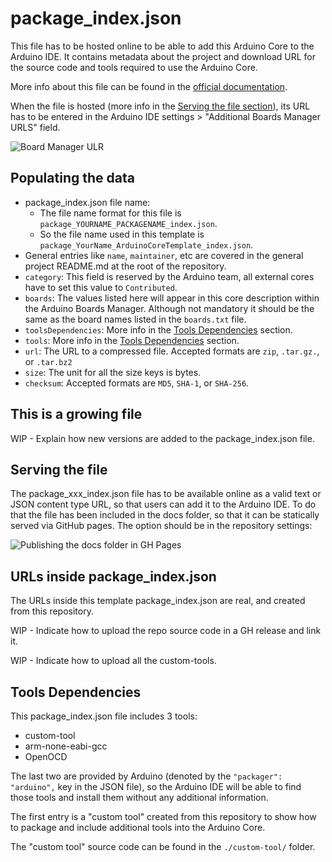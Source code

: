 # package_index.json

This file has to be hosted online to be able to add this Arduino Core to the
Arduino IDE. It contains metadata about the project and download URL for the
source code and tools required to use the Arduino Core.

More info about this file can be found in the
[official documentation](https://github.com/arduino/Arduino/wiki/Arduino-IDE-1.6.x-package_index.json-format-specification).

When the file is hosted (more info in the
[Serving the file section](#serving-the-file)), its URL has to be entered in the
Arduino IDE settings > "Additional Boards Manager URLS" field.

![Board Manager ULR](https://user-images.githubusercontent.com/4189262/59982732-9ed55380-960e-11e9-90ef-d07b87e1179b.png)


## Populating the data

- package_index.json file name:
    - The file name format for this file is
      `package_YOURNAME_PACKAGENAME_index.json`.
    - So the file name used in this template is
    `package_YourName_ArduinoCoreTemplate_index.json`.
- General entries like `name`, `maintainer`, etc are covered in the general
  project README.md at the root of the repository.
- `category`: This field is reserved by the Arduino team, all external cores
  have to set this value to `Contributed`.
- `boards`: The values listed here will appear in this core description within
  the Arduino Boards Manager. Although not mandatory it should be the same
  as the board names listed in the `boards.txt` file.
- `toolsDependencies`: More info in the
  [Tools Dependencies](#tools-dependencies) section.
- `tools`: More info in the [Tools Dependencies](#tools-dependencies) section.
- `url`: The URL to a compressed file. Accepted formats are `zip`, `.tar.gz.`,
  or `.tar.bz2`
- `size`: The unit for all the size keys is bytes.
- `checksum`: Accepted formats are `MD5`, `SHA-1`, or `SHA-256`.


## This is a growing file

WIP - Explain how new versions are added to the package_index.json file.


## Serving the file

The package_xxx_index.json file has to be available online as a valid text or
JSON content type URL, so that users can add it to the Arduino IDE.
To do that the file has been included in the docs folder, so that it can be
statically served via GitHub pages. The option should be in the repository 
settings:

![Publishing the docs folder in GH Pages](https://user-images.githubusercontent.com/4189262/58943144-0bc79d00-8777-11e9-8aea-23d93d890dde.png)


## URLs inside package_index.json

The URLs inside this template package_index.json are real, and created from
this repository.

WIP - Indicate how to upload the repo source code in a GH release and link it.

WIP - Indicate how to upload all the custom-tools.


## Tools Dependencies

This package_index.json file includes 3 tools:

- custom-tool
- arm-none-eabi-gcc
- OpenOCD

The last two are provided by Arduino (denoted by the `"packager": "arduino",`
key in the JSON file), so the Arduino IDE will be able to find those tools and
install them without any additional information.

The first entry is a "custom tool" created from this repository to show how to
package and include additional tools into the Arduino Core.

The "custom tool" source code can be found in the `./custom-tool/` folder.
